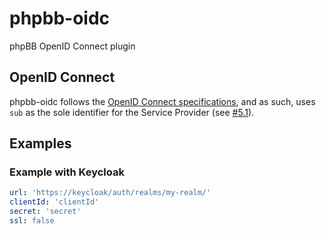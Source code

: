 # phpbb-oidc
phpBB OpenID Connect plugin

## OpenID Connect
phpbb-oidc follows the [OpenID Connect specifications](https://openid.net/specs/openid-connect-core-1_0.html), and as such, uses `sub` as the sole identifier for the Service Provider (see [#5.1](https://openid.net/specs/openid-connect-core-1_0.html#IDToken)).

## Examples
### Example with Keycloak

```yaml
url: 'https://keycloak/auth/realms/my-realm/'
clientId: 'clientId'
secret: 'secret'
ssl: false
```

